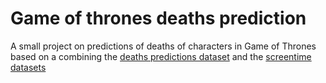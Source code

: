# Game of thrones deaths prediction
A small project on predictions of deaths of characters in Game of Thrones based on a combining the [deaths predictions dataset](https://www.kaggle.com/mylesoneill/game-of-thrones) and the [screentime datasets](https://data.world/aendrew/game-of-thrones-screen-times)
